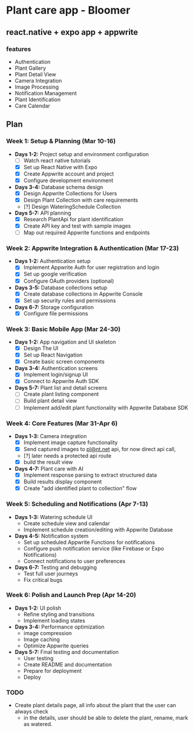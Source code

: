 # Plant care app - Bloomer

## react.native  + expo app + appwrite

### features

- Authentication
- Plant Gallery
- Plant Detail View
- Camera Integration
- Image Processing
- Notification Management
- Plant Identification
- Care Calendar

## Plan

### Week 1: Setup & Planning (Mar 10-16)

- **Days 1-2:** Project setup and environment configuration
  - [ ] Watch react native tutorials
  - [x] Set up React Native with Expo
  - [x] Create Appwrite account and project
  - [x] Configure development environment
- **Days 3-4:** Database schema design
  - [x] Design Appwrite Collections for Users
  - [x] Design Plant Collection with care requirements
  - [?] Design WateringSchedule Collection
- **Days 5-7:** API planning
  - [x] Research PlantApi for plant identification
  - [x] Create API key and test with sample images
  - [ ] Map out required Appwrite functions and endpoints

### Week 2: Appwrite Integration & Authentication (Mar 17-23)

- **Days 1-2:** Authentication setup
  - [x] Implement Appwrite Auth for user registration and login
  - [x] Set up google verification
  - [x] Configure OAuth providers (optional)
- **Days 3-5:** Database collections setup
  - [x] Create database collections in Appwrite Console
  - [x] Set up security rules and permissions
- **Days 6-7:** Storage configuration
  - [x] Configure file permissions

### Week 3: Basic Mobile App (Mar 24-30)

- **Days 1-2:** App navigation and UI skeleton
  - [x] Design The UI
  - [x] Set up React Navigation
  - [x] Create basic screen components
- **Days 3-4:** Authentication screens
  - [x] Implement login/signup UI
  - [x] Connect to Appwrite Auth SDK
- **Days 5-7:** Plant list and detail screens
  - [ ] Create plant listing component
  - [ ] Build plant detail view
  - [ ] Implement add/edit plant functionality with Appwrite Database SDK

### Week 4: Core Features (Mar 31-Apr 6)

- **Days 1-3:** Camera integration
  - [x] Implement image capture functionality
  - [x] Send captured images to <pl@nt.net> api, for now direct api call,
  - [?] later needs a protected api route
  - [x] build the result view
- **Days 4-7:** Plant care with AI
  - [x] Implement response parsing to extract structured data
  - [x] Build results display component
  - [x] Create "add identified plant to collection" flow

### Week 5: Scheduling and Notifications (Apr 7-13)

- **Days 1-3:** Watering schedule UI
  - Create schedule view and calendar
  - Implement schedule creation/editing with Appwrite Database
- **Days 4-5:** Notification system
  - Set up scheduled Appwrite Functions for notifications
  - Configure push notification service (like Firebase or Expo Notifications)
  - Connect notifications to user preferences
- **Days 6-7:** Testing and debugging
  - Test full user journeys
  - Fix critical bugs

### Week 6: Polish and Launch Prep (Apr 14-20)

- **Days 1-2:** UI polish
  - Refine styling and transitions
  - Implement loading states
- **Days 3-4:** Performance optimization
  - image compression
  - Image caching
  - Optimize Appwrite queries
- **Days 5-7:** Final testing and documentation
  - User testing
  - Create README and documentation
  - Prepare for deployment
  - Deploy

### TODO

- Create plant details page, all info about the plant that the user can always check
  - in the details, user should be able to delete the plant, rename, mark as watered.
